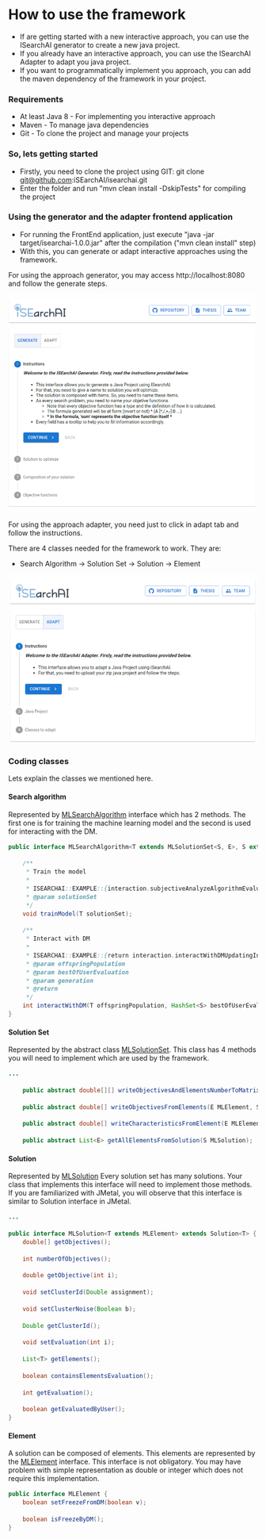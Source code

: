 # How to use the framework

- If are getting started with a new interactive approach, you can use the ISearchAI generator to create a new java project.
- If you already have an interactive approach, you can use the ISearchAI Adapter to adapt you java project.
- If you want to programmatically implement you approach, you can add the maven dependency of the framework in your project.

### Requirements

- At least Java 8 - For implementing you interactive approach
- Maven - To manage java dependencies
- Git - To clone the project and manage your projects

### So, lets getting started

- Firstly, you need to clone the project using GIT: git clone git@github.com:iSEarchAI/isearchai.git
- Enter the folder and run "mvn clean install -DskipTests" for compiling the project

### Using the generator and the adapter frontend application

- For running the FrontEnd application, just execute "java -jar target/isearchai-1.0.0.jar" after the compilation ("mvn clean install" step)
- With this, you can generate or adapt interactive approaches using the framework.

For using the approach generator, you may access http://localhost:8080 and follow the generate steps.

![Generate 1](./docs/img/generate1.png)

For using the approach adapter, you need just to click in adapt tab and follow the instructions.

There are 4 classes needed for the framework to work. They are:
- Search Algorithm -> Solution Set -> Solution -> Element


![Adapter 1](./docs/img/adapter1.png)


### Coding classes

Lets explain the classes we mentioned here.

#### Search algorithm

Represented by [MLSearchAlgorithm](src/main/java/br/otimizes/isearchai/core/MLSearchAlgorithm.java) interface which has 2 methods. The first one is for training the machine learning model and the second is used for interacting with the DM.

```java
public interface MLSearchAlgorithm<T extends MLSolutionSet<S, E>, S extends MLSolution<E>, E extends MLElement> {

    /**
     * Train the model
     *
     * ISEARCHAI::EXAMPLE::{interaction.subjectiveAnalyzeAlgorithmEvaluate(solutionSet);}
     * @param solutionSet
     */
    void trainModel(T solutionSet);

    /**
     * Interact with DM
     *
     * ISEARCHAI::EXAMPLE::{return interaction.interactWithDMUpdatingInteraction(offspringPopulation, bestOfUserEvaluation, generation);}
     * @param offspringPopulation
     * @param bestOfUserEvaluation
     * @param generation
     * @return
     */
    int interactWithDM(T offspringPopulation, HashSet<S> bestOfUserEvaluation, int generation);
}

``` 

#### Solution Set

Represented by the abstract class [MLSolutionSet](src/main/java/br/otimizes/isearchai/core/MLSolutionSet.java). This class has 4 methods you will need to implement which are used by the framework.


```java
...
    
    public abstract double[][] writeObjectivesAndElementsNumberToMatrix();

    public abstract double[] writeObjectivesFromElements(E MLElement, S MLSolution);

    public abstract double[] writeCharacteristicsFromElement(E MLElement, S MLSolution);

    public abstract List<E> getAllElementsFromSolution(S MLSolution);
```

#### Solution

Represented by [MLSolution](src/main/java/br/otimizes/isearchai/core/MLSolution.java) Every solution set has many solutions. Your class that implements this interface will need to implement those methods. If you are familiarized with JMetal, you will observe that this interface is similar to Solution interface in JMetal.

```java
...
    
public interface MLSolution<T extends MLElement> extends Solution<T> {
    double[] getObjectives();

    int numberOfObjectives();

    double getObjective(int i);

    void setClusterId(Double assignment);

    void setClusterNoise(Boolean b);

    Double getClusterId();

    void setEvaluation(int i);

    List<T> getElements();

    boolean containsElementsEvaluation();

    int getEvaluation();

    boolean getEvaluatedByUser();
}
```

#### Element

A solution can be composed of elements. This elements are represented by the [MLElement](src/main/java/br/otimizes/isearchai/core/MLElement.java) interface. This interface is not obligatory. You may have problem with simple representation as double or integer which does not require this implementation.


```java
public interface MLElement {
    boolean setFreezeFromDM(boolean v);

    boolean isFreezeByDM();
}
```